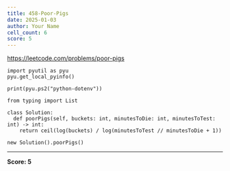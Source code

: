 ```yaml
---
title: 458-Poor-Pigs
date: 2025-01-03
author: Your Name
cell_count: 6
score: 5
---
```


https://leetcode.com/problems/poor-pigs


```
import pyutil as pyu
pyu.get_local_pyinfo()
```


```
print(pyu.ps2("python-dotenv"))
```


```
from typing import List
```


```
class Solution:
  def poorPigs(self, buckets: int, minutesToDie: int, minutesToTest: int) -> int:
    return ceil(log(buckets) / log(minutesToTest // minutesToDie + 1))
```


```
new Solution().poorPigs()
```


---
**Score: 5**